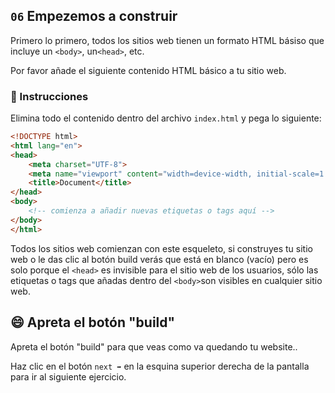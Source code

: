 ## `06` Empezemos a construir

Primero lo primero, todos los sitios web tienen un formato HTML básiso que incluye un `<body>`, un`<head>`, etc.

Por favor añade el siguiente contenido HTML básico a tu sitio web.
 

### 📝 Instrucciones

Elimina todo el contenido dentro del archivo `index.html` y pega lo siguiente:

```html
<!DOCTYPE html>
<html lang="en">
<head>
    <meta charset="UTF-8">
    <meta name="viewport" content="width=device-width, initial-scale=1.0">
    <title>Document</title>
</head>
<body>
    <!-- comienza a añadir nuevas etiquetas o tags aquí -->
</body>
</html>
```

Todos los sitios web comienzan con este esqueleto, si construyes tu sitio web o le das clic al botón build verás que está en blanco (vacío) pero es solo porque el `<head>` es invisible para el sitio web de los usuarios, sólo las etiquetas o tags que añadas dentro del `<body>`son visibles en cualquier sitio web.
## 😄 Apreta el botón "build"

Apreta el botón "build" para que veas como va quedando tu website..

Haz clic en el botón `next ➡` en la esquina superior derecha de la pantalla para ir al siguiente ejercicio. 